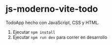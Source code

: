 # js-moderno-vite-todo

TodoApp hecho con JavaScript, CSS y HTML.

1. Ejecutar ```npm install```
2. Ejecutar ```npm run dev``` para correr en desarrollo
